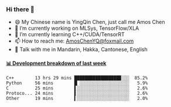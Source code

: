 ### Hi there 👋
- 😄 My Chinese name is YingQin Chen, just call me Amos Chen
- 🔭 I’m currently working on MLSys, TensorFlow/XLA
- 🌱 I’m currently learning C++/CUDA/TensorRT
- 📫 How to reach me: AmosChenYQ@foxmail.com
- 💬 Talk with me in Mandarin, Hakka, Cantonese, English

<!-- waka-box start -->
#### <a href="https://gist.github.com/becb911736b10de673d72f2a472b1e52" target="_blank">📊 Development breakdown of last week</a>
```text
C++        13 hrs 29 mins █████████████████▉░░░  85.2%
Python     56 mins        █▏░░░░░░░░░░░░░░░░░░░   5.9%
C          25 mins        ▌░░░░░░░░░░░░░░░░░░░░   2.6%
Protoco... 24 mins        ▌░░░░░░░░░░░░░░░░░░░░   2.6%
Other      19 mins        ▍░░░░░░░░░░░░░░░░░░░░   2.0%
```
<!-- waka-box end -->


<!--
**AmosChenYQ/AmosChenYQ** is a ✨ _special_ ✨ repository because its `README.md` (this file) appears on your GitHub profile.

Here are some ideas to get you started:

- 🔭 I’m currently working on 
- 🌱 I’m currently learning ...
- 👯 I’m looking to collaborate on ...
- 🤔 I’m looking for help with ...
- 📫 How to reach me: AmosChenYQ@foxmail.com
- 😄 Pronouns: ...
- ⚡ Fun fact: ...
-->
